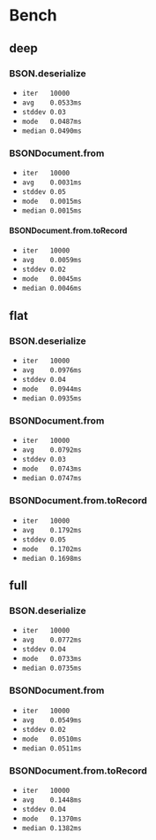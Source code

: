 # Bench

## deep

### BSON.deserialize

- `iter   10000`
- `avg    0.0533ms`
- `stddev 0.03`
- `mode   0.0487ms`
- `median 0.0490ms`

### BSONDocument.from

- `iter   10000`
- `avg    0.0031ms`
- `stddev 0.05`
- `mode   0.0015ms`
- `median 0.0015ms`

#### BSONDocument.from.toRecord

- `iter   10000`
- `avg    0.0059ms`
- `stddev 0.02`
- `mode   0.0045ms`
- `median 0.0046ms`

## flat

### BSON.deserialize

- `iter   10000`
- `avg    0.0976ms`
- `stddev 0.04`
- `mode   0.0944ms`
- `median 0.0935ms`

### BSONDocument.from

- `iter   10000`
- `avg    0.0792ms`
- `stddev 0.03`
- `mode   0.0743ms`
- `median 0.0747ms`

### BSONDocument.from.toRecord

- `iter   10000`
- `avg    0.1792ms`
- `stddev 0.05`
- `mode   0.1702ms`
- `median 0.1698ms`

## full

### BSON.deserialize

- `iter   10000`
- `avg    0.0772ms`
- `stddev 0.04`
- `mode   0.0733ms`
- `median 0.0735ms`

### BSONDocument.from

- `iter   10000`
- `avg    0.0549ms`
- `stddev 0.02`
- `mode   0.0510ms`
- `median 0.0511ms`

### BSONDocument.from.toRecord

- `iter   10000`
- `avg    0.1448ms`
- `stddev 0.04`
- `mode   0.1370ms`
- `median 0.1382ms`
